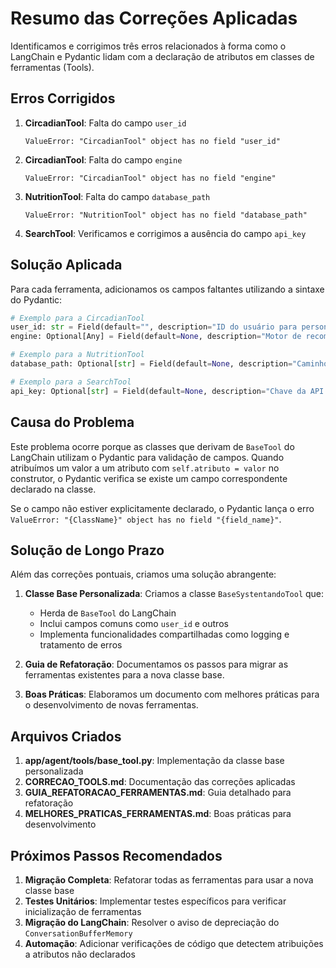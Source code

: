 # Resumo das Correções Aplicadas

Identificamos e corrigimos três erros relacionados à forma como o LangChain e Pydantic lidam com a declaração de atributos em classes de ferramentas (Tools).

## Erros Corrigidos

1. **CircadianTool**: Falta do campo `user_id`
   ```
   ValueError: "CircadianTool" object has no field "user_id"
   ```

2. **CircadianTool**: Falta do campo `engine`
   ```
   ValueError: "CircadianTool" object has no field "engine"
   ```

3. **NutritionTool**: Falta do campo `database_path`
   ```
   ValueError: "NutritionTool" object has no field "database_path"
   ```

4. **SearchTool**: Verificamos e corrigimos a ausência do campo `api_key`

## Solução Aplicada

Para cada ferramenta, adicionamos os campos faltantes utilizando a sintaxe do Pydantic:

```python
# Exemplo para a CircadianTool
user_id: str = Field(default="", description="ID do usuário para personalização")
engine: Optional[Any] = Field(default=None, description="Motor de recomendação circadiana")

# Exemplo para a NutritionTool
database_path: Optional[str] = Field(default=None, description="Caminho para o banco de dados nutricional")

# Exemplo para a SearchTool
api_key: Optional[str] = Field(default=None, description="Chave da API para serviço de busca")
```

## Causa do Problema

Este problema ocorre porque as classes que derivam de `BaseTool` do LangChain utilizam o Pydantic para validação de campos. Quando atribuímos um valor a um atributo com `self.atributo = valor` no construtor, o Pydantic verifica se existe um campo correspondente declarado na classe.

Se o campo não estiver explicitamente declarado, o Pydantic lança o erro `ValueError: "{ClassName}" object has no field "{field_name}"`.

## Solução de Longo Prazo

Além das correções pontuais, criamos uma solução abrangente:

1. **Classe Base Personalizada**: Criamos a classe `BaseSystentandoTool` que:
   - Herda de `BaseTool` do LangChain
   - Inclui campos comuns como `user_id` e outros
   - Implementa funcionalidades compartilhadas como logging e tratamento de erros

2. **Guia de Refatoração**: Documentamos os passos para migrar as ferramentas existentes para a nova classe base.

3. **Boas Práticas**: Elaboramos um documento com melhores práticas para o desenvolvimento de novas ferramentas.

## Arquivos Criados

1. **app/agent/tools/base_tool.py**: Implementação da classe base personalizada
2. **CORRECAO_TOOLS.md**: Documentação das correções aplicadas
3. **GUIA_REFATORACAO_FERRAMENTAS.md**: Guia detalhado para refatoração
4. **MELHORES_PRATICAS_FERRAMENTAS.md**: Boas práticas para desenvolvimento

## Próximos Passos Recomendados

1. **Migração Completa**: Refatorar todas as ferramentas para usar a nova classe base
2. **Testes Unitários**: Implementar testes específicos para verificar inicialização de ferramentas
3. **Migração do LangChain**: Resolver o aviso de depreciação do `ConversationBufferMemory`
4. **Automação**: Adicionar verificações de código que detectem atribuições a atributos não declarados
